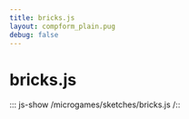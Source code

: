 ```yaml
---
title: bricks.js
layout: compform_plain.pug
debug: false
---
```


# bricks.js

::: js-show
/microgames/sketches/bricks.js
/::
